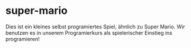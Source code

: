 # super-mario
Dies ist ein kleines selbst programiertes Spiel, ähnlich zu Super Mario. Wir benutzen es in unserem Programierkurs als spielerischer Einstieg ins programieren!
